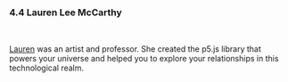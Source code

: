 <h3 class="title">4.4 Lauren Lee McCarthy</h3>
<br>
<div class="one-two-one-grid">
    <div></div>
    <div>
        <div id="lauren-lee-mccarthy-portrait" class="portrait" data-speed="1" data-scale="0.000015"></div>
        <p class="main-text small-text">
            <a href="https://lauren-mccarthy.com/" target="_blank">Lauren</a> was an artist and professor. She created the p5.js library that powers your universe and helped you to explore your relationships in this technological realm.
        </p>
    </div>
    <div></div>
</div>